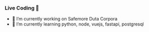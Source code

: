 ### Live Coding 👋


- 🔭 I’m currently working on Safemore Duta Corpora
- 🌱 I’m currently learning python, node, vuejs, fastapi, postgresql
